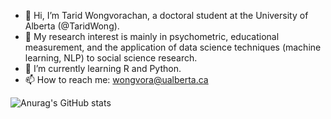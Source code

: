 - 👋 Hi, I’m Tarid Wongvorachan, a doctoral student at the University of Alberta (@TaridWong).
- 👀 My research interest is mainly in psychometric, educational measurement, and the application of data science techniques (machine learning, NLP) to social science research.
- 🌱 I’m currently learning R and Python.
- 📫 How to reach me: wongvora@ualberta.ca 

![Anurag's GitHub stats](https://github-readme-stats.vercel.app/api?username=Taridwong&show_icons=true&theme=dracula)

<!---
TaridWong/TaridWong is a ✨ special ✨ repository because its `README.md` (this file) appears on your GitHub profile.
You can click the Preview link to take a look at your changes.
--->
